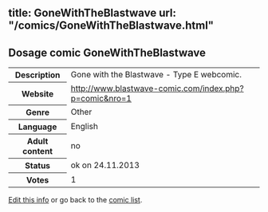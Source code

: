 title: GoneWithTheBlastwave
url: "/comics/GoneWithTheBlastwave.html"
---
Dosage comic GoneWithTheBlastwave
-----------------------------------------

<p id="msg"></p>
<script type="text/javascript">
if (window.location.search === '?edit_info_mail=sent_ok') {
  var elem = document.getElementById("msg");
  elem.innerHTML = 'Edited information sucessfully sent for review, which is usually done daily. Thanks!';
  elem.className = 'ok';
}
</script>
<table class="comicinfo">
<tr>
<th>Description</th><td>Gone with the Blastwave - Type E webcomic.</td>
</tr>
<tr>
<th>Website</th><td><a href="http://www.blastwave-comic.com/index.php?p=comic&amp;nro=1">http://www.blastwave-comic.com/index.php?p=comic&amp;nro=1</a></td>
</tr>
<tr>
<th>Genre</th><td>Other</td>
</tr>
<tr>
<th>Language</th><td>English</td>
</tr>
<tr>
<th>Adult content</th><td>no</td>
</tr>
<tr>
<th>Status</th><td>ok on 24.11.2013</td>
</tr>
<tr>
<th>Votes</th><td>1</td>
</tr>
</table>

[Edit this info](GoneWithTheBlastwave_edit.html) or go back to the [comic list](../comic-index.html).

